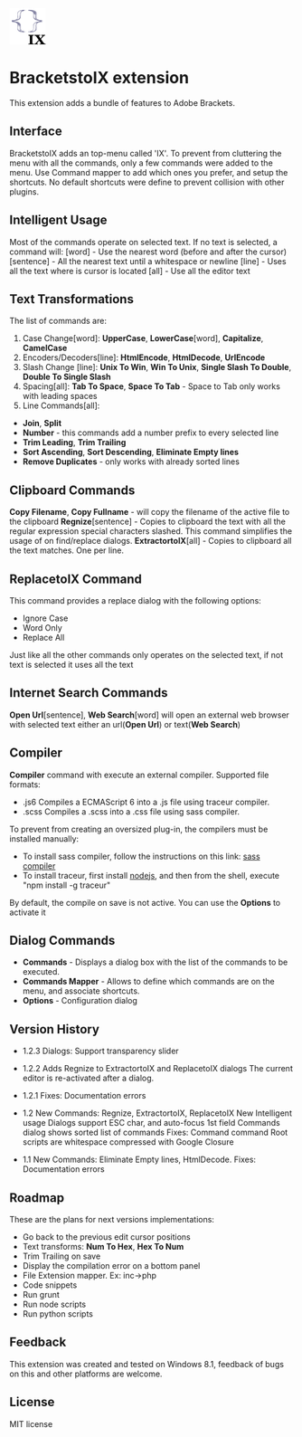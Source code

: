 ![Logo](bracketstoix.png)

# BracketstoIX extension

This extension adds a bundle of features to Adobe Brackets.

## Interface

BracketstoIX adds an top-menu called 'IX'.
To prevent from cluttering the menu with all the commands, only a few commands were added to the menu.
Use Command mapper to add which ones you prefer, and setup the shortcuts.
No default shortcuts were define to prevent collision with other plugins.

## Intelligent Usage

Most of the commands operate on selected text.
If no text is selected, a command will:
[word] - Use the nearest word (before and after the cursor)
[sentence] - All the nearest text until a whitespace or newline
[line] - Uses all the text where is cursor is located
[all] - Use all the editor text

## Text Transformations

The list of commands are:
1. Case Change[word]: **UpperCase**, **LowerCase**[word], **Capitalize**, **CamelCase**
2. Encoders/Decoders[line]: **HtmlEncode**, **HtmlDecode**, **UrlEncode**
3. Slash Change [line]: **Unix To Win**, **Win To Unix**, **Single Slash To Double**, **Double To Single Slash**
4. Spacing[all]: **Tab To Space**, **Space To Tab**  -   Space to Tab only works with leading spaces
5. Line Commands[all]:

  * **Join**, **Split**
  * **Number** - this commands add a number prefix to every selected line
  * **Trim Leading**, **Trim Trailing**
  * **Sort Ascending**, **Sort Descending**, **Eliminate Empty lines**
  * **Remove Duplicates** - only works with already sorted lines

## Clipboard Commands

**Copy Filename**, **Copy Fullname** - will copy the filename of the active file to the clipboard
**Regnize**[sentence] - Copies to clipboard the text with all the regular expression special characters slashed.
  This command simplifies the usage of on find/replace dialogs.
**ExtractortoIX**[all] - Copies to clipboard all the text matches. One per line.

##  ReplacetoIX Command

This command provides a replace dialog with the following options:
* Ignore Case
* Word Only
* Replace All

Just like all the other commands only operates on the selected text, if not text is selected it uses all the text

## Internet Search Commands

**Open Url**[sentence], **Web Search**[word] will open an external web browser with selected text either an url(**Open Url**) or text(**Web Search**)

## Compiler

**Compiler** command with execute an external compiler. Supported file formats:

* .js6 Compiles a ECMAScript 6 into a .js file using traceur compiler.
* .scss Compiles a .scss into a .css file using sass compiler.

To prevent from creating an oversized plug-in, the compilers must be installed manually:

* To install sass compiler, follow the instructions on this link: [sass compiler][1]
* To install traceur, first install [nodejs][2], and then from the shell, execute "npm install -g traceur"

By default, the compile on save is not active. You can use the **Options** to activate it

[1]: http://sass-lang.com/
[2]: http://nodejs.org/

## Dialog Commands

  * **Commands** - Displays a dialog box with the list of the commands to be executed.
  * **Commands Mapper** - Allows to define which commands are on the menu, and associate shortcuts.
  * **Options** - Configuration dialog

## Version History
* 1.2.3
    Dialogs: Support transparency slider

* 1.2.2
    Adds Regnize to ExtractortoIX and ReplacetoIX dialogs
    The current editor is re-activated after a dialog.

* 1.2.1
    Fixes: Documentation errors

* 1.2
    New Commands: Regnize, ExtractortoIX, ReplacetoIX
    New Intelligent usage
    Dialogs support ESC char, and auto-focus 1st field
    Commands dialog shows sorted list of commands
    Fixes: Command command
    Root scripts are whitespace compressed with Google Closure

* 1.1
    New Commands: Eliminate Empty lines, HtmlDecode.
    Fixes: Documentation errors

## Roadmap

These are the plans for next versions implementations:

* Go back to the previous edit cursor positions
* Text transforms: **Num To Hex**, **Hex To Num**
* Trim Trailing on save
* Display the compilation error on a bottom panel
* File Extension mapper. Ex: inc->php
* Code snippets
* Run grunt
* Run node scripts
* Run python scripts

## Feedback

This extension was created and tested on Windows 8.1,
feedback of bugs on this and other platforms are welcome.

## License

MIT license
